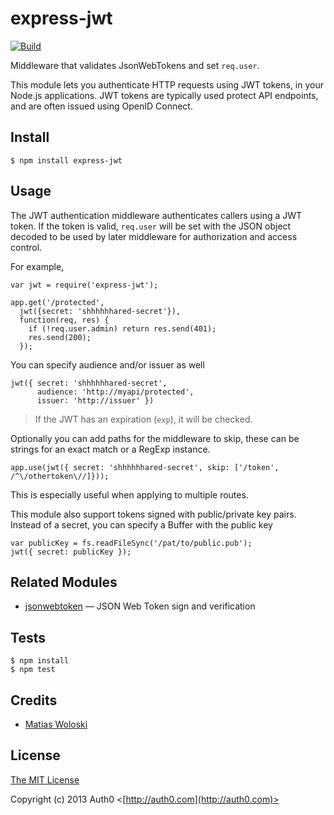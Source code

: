# express-jwt

[![Build](https://travis-ci.org/auth0/express-jwt.png)](http://travis-ci.org/auth0/express-jwt)

Middleware that validates JsonWebTokens and set `req.user`.

This module lets you authenticate HTTP requests using JWT tokens, in your Node.js
applications.  JWT tokens are typically used protect API endpoints, and are
often issued using OpenID Connect.

## Install

    $ npm install express-jwt

## Usage

The JWT authentication middleware authenticates callers using a JWT
token.  If the token is valid, `req.user` will be set with the JSON object decoded to be used by later middleware for authorization and access control.

For example,

    var jwt = require('express-jwt');

    app.get('/protected', 
      jwt({secret: 'shhhhhhared-secret'}),
      function(req, res) {
        if (!req.user.admin) return res.send(401);
        res.send(200);
      });

You can specify audience and/or issuer as well

    jwt({ secret: 'shhhhhhared-secret',
          audience: 'http://myapi/protected',
          issuer: 'http://issuer' })

> If the JWT has an expiration (`exp`), it will be checked.

Optionally you can add paths for the middleware to skip, these can be strings for an exact match or a RegExp instance.
    
    app.use(jwt({ secret: 'shhhhhhared-secret', skip: ['/token', /^\/othertoken\//]}));

This is especially useful when applying to multiple routes. 

This module also support tokens signed with public/private key pairs. Instead of a secret, you can specify a Buffer with the public key

    var publicKey = fs.readFileSync('/pat/to/public.pub');
    jwt({ secret: publicKey });

## Related Modules

- [jsonwebtoken](https://github.com/auth0/node-jsonwebtoken) — JSON Web Token sign and verification

## Tests

    $ npm install
    $ npm test

## Credits

  - [Matias Woloski](http://github.com/woloski)

## License

[The MIT License](http://opensource.org/licenses/MIT)

Copyright (c) 2013 Auth0 <[http://auth0.com](http://auth0.com)>
